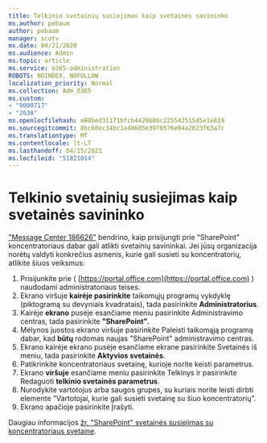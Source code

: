 ```yaml
---
title: Telkinio svetainių susiejimas kaip svetainės savininko
ms.author: pebaum
author: pebaum
manager: scotv
ms.date: 04/21/2020
ms.audience: Admin
ms.topic: article
ms.service: o365-administration
ROBOTS: NOINDEX, NOFOLLOW
localization_priority: Normal
ms.collection: Adm_O365
ms.custom:
- "9000717"
- "2638"
ms.openlocfilehash: e08bed31171bfcb4420b86c225542515d5e1e819
ms.sourcegitcommit: 8bc60ec34bc1e40685e3976576e04a2623f63a7c
ms.translationtype: MT
ms.contentlocale: lt-LT
ms.lasthandoff: 04/15/2021
ms.locfileid: "51821014"
---
```

# <a name="associate-hub-sites-as-site-owner"></a>Telkinio svetainių susiejimas kaip svetainės savininko

["Message Center 186626"](https://admin.microsoft.com/Adminportal/Home?source=applauncher#/MessageCenter?id=MC186626) bendrino, kaip prisijungti prie "SharePoint" koncentratoriaus dabar gali atlikti svetainių savininkai. Jei jūsų organizacija norėtų valdyti konkrečius asmenis, kurie gali susieti su koncentratorių, atlikite šiuos veiksmus: 

1. Prisijunkite prie ( [https://portal.office.com](https://portal.office.com) ) naudodami administratoriaus teises.
2. Ekrano viršuje **kairėje pasirinkite** taikomųjų programų vykdyklę (piktogramą su devyniais kvadratais), tada pasirinkite **Administratorius**.
3. Kairėje **ekrano** pusėje esančiame meniu pasirinkite Administravimo centras, tada pasirinkite **"SharePoint".**
4. Mėlynos juostos ekrano viršuje pasirinkite Paleisti taikomąją programą dabar, kad **būtų** rodomas naujas "SharePoint" administravimo centras.
5. Ekrano kairėje ekrano pusėje esančiame  ekrane pasirinkite Svetainės iš meniu, tada pasirinkite **Aktyvios svetainės**.
6. Patikrinkite koncentratoriaus svetainę, kurioje norite keisti parametrus.
7. Ekrano **viršuje** esančiame meniu pasirinkite Telkinys ir pasirinkite Redaguoti **telkinio svetainės parametrus**.
8. Nurodykite vartotojus arba saugos grupes, su kuriais norite leisti dirbti elemente "Vartotojai, kurie gali susieti svetainę su šiuo koncentratorių".
9. Ekrano  apačioje pasirinkite Įrašyti.

Daugiau informacijos [žr. "SharePoint" svetainės susiejimas su koncentratoriaus svetaine](https://support.office.com/article/associate-a-sharepoint-site-with-a-hub-site-ae0009fd-af04-4d3d-917d-88edb43efc05). 
